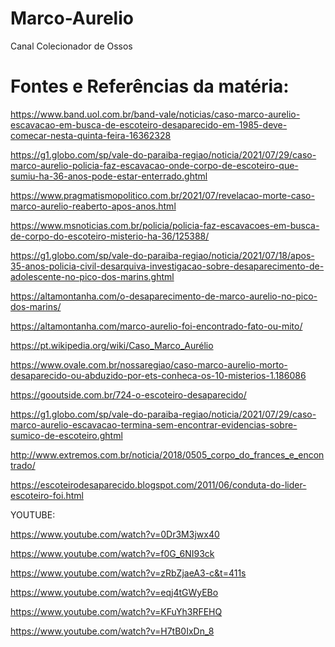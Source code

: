 # Marco-Aurelio
Canal Colecionador de Ossos

# Fontes e Referências da matéria:

https://www.band.uol.com.br/band-vale/noticias/caso-marco-aurelio-escavacao-em-busca-de-escoteiro-desaparecido-em-1985-deve-comecar-nesta-quinta-feira-16362328

https://g1.globo.com/sp/vale-do-paraiba-regiao/noticia/2021/07/29/caso-marco-aurelio-policia-faz-escavacao-onde-corpo-de-escoteiro-que-sumiu-ha-36-anos-pode-estar-enterrado.ghtml

https://www.pragmatismopolitico.com.br/2021/07/revelacao-morte-caso-marco-aurelio-reaberto-apos-anos.html

https://www.msnoticias.com.br/policia/policia-faz-escavacoes-em-busca-de-corpo-do-escoteiro-misterio-ha-36/125388/

https://g1.globo.com/sp/vale-do-paraiba-regiao/noticia/2021/07/18/apos-35-anos-policia-civil-desarquiva-investigacao-sobre-desaparecimento-de-adolescente-no-pico-dos-marins.ghtml

https://altamontanha.com/o-desaparecimento-de-marco-aurelio-no-pico-dos-marins/

https://altamontanha.com/marco-aurelio-foi-encontrado-fato-ou-mito/

https://pt.wikipedia.org/wiki/Caso_Marco_Aurélio

https://www.ovale.com.br/nossaregiao/caso-marco-aurelio-morto-desaparecido-ou-abduzido-por-ets-conheca-os-10-misterios-1.186086

https://gooutside.com.br/724-o-escoteiro-desaparecido/

https://g1.globo.com/sp/vale-do-paraiba-regiao/noticia/2021/07/29/caso-marco-aurelio-escavacao-termina-sem-encontrar-evidencias-sobre-sumico-de-escoteiro.ghtml

http://www.extremos.com.br/noticia/2018/0505_corpo_do_frances_e_encontrado/

https://escoteirodesaparecido.blogspot.com/2011/06/conduta-do-lider-escoteiro-foi.html

YOUTUBE:

https://www.youtube.com/watch?v=0Dr3M3jwx40

https://www.youtube.com/watch?v=f0G_6NI93ck

https://www.youtube.com/watch?v=zRbZjaeA3-c&t=411s

https://www.youtube.com/watch?v=eqj4tGWyEBo

https://www.youtube.com/watch?v=KFuYh3RFEHQ

https://www.youtube.com/watch?v=H7tB0IxDn_8
